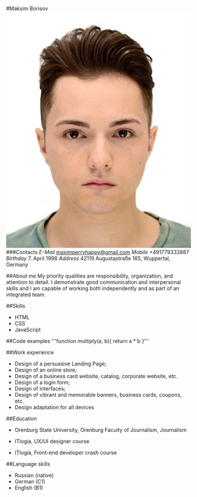#Maksim Borisov
![Foto](/images/photo.JPG)
###Contacts
*E-Mail* maximperryhappy@gmail.com
*Mobile* +491779333887
*Birthday* 7. April 1998
*Address* 42119 Augustastraße 165, Wuppertal, Germany

##About me
My priority qualities are responsibility, organization, and attention to detail. I demonstrate good communication and interpersonal skills and I am capable of working both independently and as part of an integrated team.

##Skills
* HTML
* CSS
* JavaScript

##Code examples
'''function multiply(a, b){
 return a * b
}'''

##Work experience
* Design of a persuasive Landing Page;
* Design of an online store;
* Design of a business card website, catalog, corporate website, etc.
* Design of a login form;
* Design of interfaces;
* Design of vibrant and memorable banners, business cards, coupons, etc.
* Design adaptation for all devices


##Education
* Orenburg State University, Orenburg
Faculty of Journalism, Journalism

* ITlogia, UX/UI designer course

* ITlogia, Front-end developer crash course

##Language skills
* Russian (native)
* German (C1)
* English (B1)
